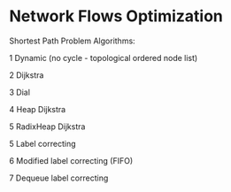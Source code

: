 # Network Flows Optimization

Shortest Path Problem Algorithms:


1 Dynamic (no cycle - topological ordered node list)

2 Dijkstra 

3 Dial

4 Heap Dijkstra

5 RadixHeap Dijkstra

5 Label correcting 

6 Modified label correcting (FIFO)

7 Dequeue label correcting



